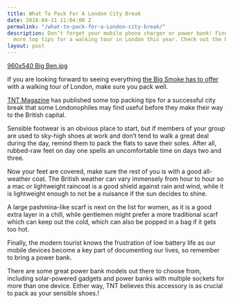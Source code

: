 ```yaml
---
title: What To Pack For A London City Break
date: 2018-04-11 11:04:00 Z
permalink: "/what-to-pack-for-a-London-city-break/"
description: Don’t forget your mobile phone charger or power bank! Find this and lots
  more top tips for a walking tour in London this year. Check out the blog right now.
layout: post
---
```


[960x540 Big Ben.jpg](/uploads/960x540%20Big%20Ben.jpg)

If you are looking forward to seeing everything [the Big Smoke has to offer](https://www.insider-london.co.uk/tours/private-tours/) with a walking tour of London, make sure you pack well.

[TNT Magazine](http://www.tntmagazine.com/travel/top-guides/essential-packing-list-items-for-a-city-break) has published some top packing tips for a successful city break that some Londonophiles may find useful before they make their way to the British capital.

Sensible footwear is an obvious place to start, but if members of your group are used to sky-high shoes at work and don’t tend to walk a great deal during the day, remind them to pack the flats to save their soles. After all, rubbed-raw feet on day one spells an uncomfortable time on days two and three.

Now your feet are covered, make sure the rest of you is with a good all-weather coat. The British weather can vary immensely from hour to hour so a mac or lightweight raincoat is a good shield against rain and wind, while it is lightweight enough to not be a nuisance if the sun decides to shine.

A large pashmina-like scarf is next on the list for women, as it is a good extra layer in a chill, while gentlemen might prefer a more traditional scarf which can keep out the cold, which can also be popped in a bag if it gets too hot.

Finally, the modern tourist knows the frustration of low battery life as our mobile devices become a key part of documenting our lives, so remember to bring a power bank.

There are some great power bank models out there to choose from, including solar-powered gadgets and power banks with multiple sockets for more than one device. Either way, TNT believes this accessory is as crucial to pack as your sensible shoes.!